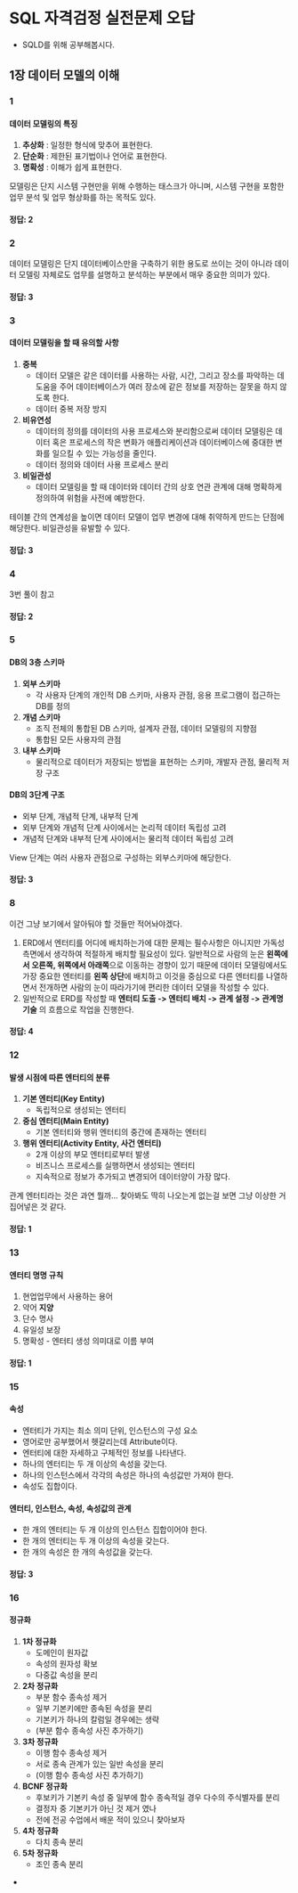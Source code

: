 # SQL 자격검정 실전문제 오답
- SQLD를 위해 공부해봅시다.


## 1장 데이터 모델의 이해

### 1
#### 데이터 모델링의 특징

1. **추상화** : 일정한 형식에 맞추어 표현한다.
2. **단순화** : 제한된 표기법이나 언어로 표현한다.
3. **명확성** : 이해가 쉽게 표현한다.

모델링은 단지 시스템 구현만을 위해 수행하는 태스크가 아니며, 시스템 구현을 포함한 업무 분석 및 업무 형상화를 하는 목적도 있다.

#### 정답: 2


### 2
데이터 모델링은 단지 데이터베이스만을 구축하기 위한 용도로 쓰이는 것이 아니라 데이터 모델링 자체로도 업무를 설명하고 분석하는 부분에서 매우 중요한 의미가 있다.

#### 정답: 3


### 3
#### 데이터 모델링을 할 때 유의할 사항
1. **중복**
    - 데이터 모델은 같은 데이터를 사용하는 사람, 시간, 그리고 장소를 파악하는 데 도움을 주어 데이터베이스가 여러 장소에 같은 정보를 저장하는 잘못을 하지 않도록 한다.
    - 데이터 중복 저장 방지
2. **비유연성**
    - 데이터의 정의를 데이터의 사용 프로세스와 분리함으로써 데이터 모델링은 데이터 혹은 프로세스의 작은 변화가 애플리케이션과 데이터베이스에 중대한 변화를 일으킬 수 있는 가능성을 줄인다.
    - 데이터 정의와 데이터 사용 프로세스 분리
3. **비일관성**
    - 데이터 모델링을 할 때 데이터와 데이터 간의 상호 연관 관계에 대해 명확하게 정의하여 위험을 사전에 예방한다.

테이블 간의 연계성을 높이면 데이터 모델이 업무 변경에 대해 취약하게 만드는 단점에 해당한다. 비일관성을 유발할 수 있다.

#### 정답: 3


### 4
3번 풀이 참고

#### 정답: 2


### 5
#### DB의 3층 스키마
1. **외부 스키마**
    - 각 사용자 단계의 개인적 DB 스키마, 사용자 관점, 응용 프로그램이 접근하는 DB를 정의
2. **개념 스키마**
    - 조직 전체의 통합된 DB 스키마, 설계자 관점, 데이터 모델링의 지향점
    - 통합된 모든 사용자의 관점
3. **내부 스키마**
    - 물리적으로 데이터가 저장되는 방법을 표현하는 스키마, 개발자 관점, 물리적 저장 구조

#### DB의 3단계 구조
- 외부 단계, 개념적 단계, 내부적 단계
- 외부 단계와 개념적 단계 사이에서는 논리적 데이터 독립성 고려
- 개념적 단계와 내부적 단계 사이에서는 물리적 데이터 독립성 고려

View 단계는 여러 사용자 관점으로 구성하는 외부스키마에 해당한다.

#### 정답: 3


### 8
이건 그냥 보기에서 알아둬야 할 것들만 적어놔야겠다.

1. ERD에서 엔터티를 어디에 배치하는가에 대한 문제는 필수사항은 아니지만 가독성 측면에서 생각하여 적절하게 배치할 필요성이 있다. 일반적으로 사람의 눈은 **왼쪽에서 오른쪽, 위쪽에서 아래쪽**으로 이동하는 경향이 있기 때문에 데이터 모델링에서도 가장 중요한 엔터티를 **왼쪽 상단**에 배치하고 이것을 중심으로 다른 엔터티를 나열하면서 전개하면 사람의 눈이 따라가기에 편리한 데이터 모델을 작성할 수 있다.
2. 일반적으로 ERD를 작성할 때 **엔터티 도출 -> 엔터티 배치 -> 관계 설정 -> 관계명 기술** 의 흐름으로 작업을 진행한다.

#### 정답: 4


### 12
#### 발생 시점에 따른 엔터티의 분류
1. **기본 엔터티(Key Entity)**
    - 독립적으로 생성되는 엔터티
2. **중심 엔터티(Main Entity)**
    - 기본 엔터티와 행위 엔터티의 중간에 존재하는 엔터티
3. **행위 엔터티(Activity Entity, 사건 엔터티)**
    - 2개 이상의 부모 엔터티로부터 발생
    - 비즈니스 프로세스를 실행하면서 생성되는 엔터티
    - 지속적으로 정보가 추가되고 변경되어 데이터양이 가장 많다.

관계 엔터티라는 것은 과연 뭘까... 찾아봐도 딱히 나오는게 없는걸 보면 그냥 이상한 거 집어넣은 것 같다.

#### 정답: 1


### 13
#### 엔터티 명명 규칙
1. 현업업무에서 사용하는 용어
2. 약어 **지양**
3. 단수 명사
4. 유일성 보장
5. 명확성 - 엔터티 생성 의미대로 이름 부여

#### 정답: 1


### 15
#### 속성
- 엔터티가 가지는 최소 의미 단위, 인스턴스의 구성 요소
- 영어로만 공부했어서 헷갈리는데 Attribute이다.
- 엔터티에 대한 자세하고 구체적인 정보를 나타낸다.
- 하나의 엔터티는 두 개 이상의 속성을 갖는다.
- 하나의 인스턴스에서 각각의 속성은 하나의 속성값만 가져야 한다.
- 속성도 집합이다.

#### 엔터티, 인스턴스, 속성, 속성값의 관계
- 한 개의 엔터티는 두 개 이상의 인스턴스 집합이어야 한다.
- 한 개의 엔터티는 두 개 이상의 속성을 갖는다.
- 한 개의 속성은 한 개의 속성값을 갖는다.

#### 정답: 3


### 16
#### 정규화
1. **1차 정규화**
    - 도메인이 원자값
    - 속성의 원자성 확보
    - 다중값 속성을 분리
2. **2차 정규화**
    - 부분 함수 종속성 제거
    - 일부 기본키에만 종속된 속성을 분리
    - 기본키가 하나의 칼럼일 경우에는 생략
    - (부분 함수 종속성 사진 추가하기)
3. **3차 정규화**
    - 이행 함수 종속성 제거
    - 서로 종속 관계가 있는 일반 속성을 분리
    - (이행 함수 종속성 사진 추가하기)
4. **BCNF 정규화**
    - 후보키가 기본키 속성 중 일부에 함수 종속적일 경우 다수의 주식별자를 분리
    - 결정자 중 기본키가 아닌 것 제거 였나
    - 전에 전공 수업에서 배운 적이 있으니 찾아보자
5. **4차 정규화**
    - 다치 종속 분리
6. **5차 정규화**
    - 조인 종속 분리

+
